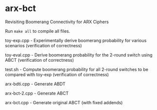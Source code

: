 # arx-bct
Revisiting Boomerang Connectivity for ARX Ciphers

Run ``make all`` to compile all files.

toy-exp.cpp - Experimentally derive boomerang probability for various scenarios (verification of correctness)

toy-eval.cpp - Derive boomerang probability for the 2-round switch using ABCT (verification of correctness)

test.sh - Compute boomerang probability for all 2-round switches to be compared with toy-exp (verification of correctness)

arx-bdti.cpp - Generate ABDT

arx-bct-2.cpp - Generate ABCT

arx-bct.cpp - Generate original ABCT (with fixed addends)
